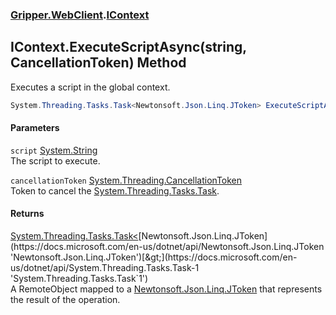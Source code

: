 ### [Gripper.WebClient](Gripper_WebClient.md 'Gripper.WebClient').[IContext](Gripper_WebClient_IContext.md 'Gripper.WebClient.IContext')
## IContext.ExecuteScriptAsync(string, CancellationToken) Method
Executes a script in the global context.  
```csharp
System.Threading.Tasks.Task<Newtonsoft.Json.Linq.JToken> ExecuteScriptAsync(string script, System.Threading.CancellationToken cancellationToken);
```
#### Parameters
<a name='Gripper_WebClient_IContext_ExecuteScriptAsync(string_System_Threading_CancellationToken)_script'></a>
`script` [System.String](https://docs.microsoft.com/en-us/dotnet/api/System.String 'System.String')  
The script to execute.
  
<a name='Gripper_WebClient_IContext_ExecuteScriptAsync(string_System_Threading_CancellationToken)_cancellationToken'></a>
`cancellationToken` [System.Threading.CancellationToken](https://docs.microsoft.com/en-us/dotnet/api/System.Threading.CancellationToken 'System.Threading.CancellationToken')  
Token to cancel the [System.Threading.Tasks.Task](https://docs.microsoft.com/en-us/dotnet/api/System.Threading.Tasks.Task 'System.Threading.Tasks.Task').
  
#### Returns
[System.Threading.Tasks.Task&lt;](https://docs.microsoft.com/en-us/dotnet/api/System.Threading.Tasks.Task-1 'System.Threading.Tasks.Task`1')[Newtonsoft.Json.Linq.JToken](https://docs.microsoft.com/en-us/dotnet/api/Newtonsoft.Json.Linq.JToken 'Newtonsoft.Json.Linq.JToken')[&gt;](https://docs.microsoft.com/en-us/dotnet/api/System.Threading.Tasks.Task-1 'System.Threading.Tasks.Task`1')  
A RemoteObject mapped to a [Newtonsoft.Json.Linq.JToken](https://docs.microsoft.com/en-us/dotnet/api/Newtonsoft.Json.Linq.JToken 'Newtonsoft.Json.Linq.JToken') that represents the result of the operation.
